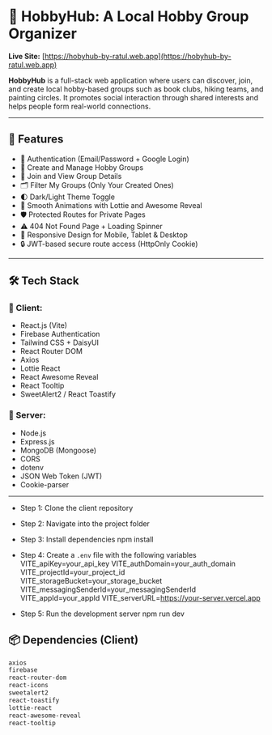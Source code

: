 # 🎯 HobbyHub: A Local Hobby Group Organizer

**Live Site:** [https://hobyhub-by-ratul.web.app](https://hobyhub-by-ratul.web.app)

**HobbyHub** is a full-stack web application where users can discover, join, and create local hobby-based groups such as book clubs, hiking teams, and painting circles. It promotes social interaction through shared interests and helps people form real-world connections.

---

## 🚀 Features

- 🔐 Authentication (Email/Password + Google Login)
- 📆 Create and Manage Hobby Groups
- 👥 Join and View Group Details
- 🗂️ Filter My Groups (Only Your Created Ones)
- 🌓 Dark/Light Theme Toggle
- 🧩 Smooth Animations with Lottie and Awesome Reveal
- 🛡️ Protected Routes for Private Pages
- ⚠️ 404 Not Found Page + Loading Spinner
- 📱 Responsive Design for Mobile, Tablet & Desktop
- 🔒 JWT-based secure route access (HttpOnly Cookie)

---

## 🛠️ Tech Stack

### 🔹 Client:
- React.js (Vite)
- Firebase Authentication
- Tailwind CSS + DaisyUI
- React Router DOM
- Axios
- Lottie React
- React Awesome Reveal
- React Tooltip
- SweetAlert2 / React Toastify

### 🔹 Server:
- Node.js
- Express.js
- MongoDB (Mongoose)
- CORS
- dotenv
- JSON Web Token (JWT)
- Cookie-parser

---

- Step 1: Clone the client repository

- Step 2: Navigate into the project folder

- Step 3: Install dependencies
npm install

- Step 4: Create a `.env` file with the following variables
VITE_apiKey=your_api_key
VITE_authDomain=your_auth_domain
VITE_projectId=your_project_id
VITE_storageBucket=your_storage_bucket
VITE_messagingSenderId=your_messagingSenderId
VITE_appId=your_appId
VITE_serverURL=https://your-server.vercel.app

- Step 5: Run the development server
npm run dev


## 📦 Dependencies (Client)

```bash
axios
firebase
react-router-dom
react-icons
sweetalert2
react-toastify
lottie-react
react-awesome-reveal
react-tooltip
